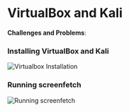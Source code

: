 # VirtualBox and Kali

**Challenges and Problems**:

### Installing VirtualBox and Kali
<img src="vbox_kali.gif" alt="Virtualbox Installation">

### Running screenfetch
<img src="screenfetch.gif" alt="Running screenfetch">
